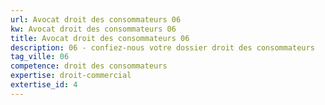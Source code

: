 ```yaml
---
url: Avocat droit des consommateurs 06
kw: Avocat droit des consommateurs 06
title: Avocat droit des consommateurs 06
description: 06 - confiez-nous votre dossier droit des consommateurs
tag_ville: 06
competence: droit des consommateurs
expertise: droit-commercial
extertise_id: 4
---
```

